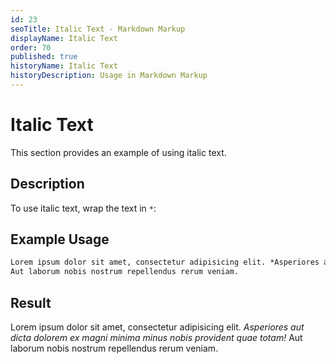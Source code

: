 ```yaml
---
id: 23
seoTitle: Italic Text - Markdown Markup
displayName: Italic Text
order: 70
published: true
historyName: Italic Text
historyDescription: Usage in Markdown Markup
---
```


# Italic Text
This section provides an example of using italic text.


## Description
To use italic text, wrap the text in `*`:


## Example Usage
```md
Lorem ipsum dolor sit amet, consectetur adipisicing elit. *Asperiores aut dicta dolorem ex magni minima minus nobis provident quae totam!*
Aut laborum nobis nostrum repellendus rerum veniam.
```


## Result
Lorem ipsum dolor sit amet, consectetur adipisicing elit. *Asperiores aut dicta dolorem ex magni minima minus nobis provident quae totam!*
Aut laborum nobis nostrum repellendus rerum veniam.
```

